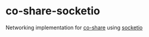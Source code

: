 # co-share-socketio

Networking implementation for [co-share](https://github.com/cocoss-org/co-share) using [socketio](https://github.com/socketio/socket.io)
